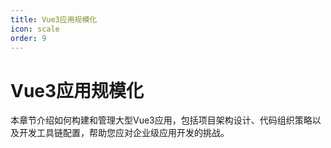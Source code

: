 ```yaml
---
title: Vue3应用规模化
icon: scale
order: 9
---
```


# Vue3应用规模化

本章节介绍如何构建和管理大型Vue3应用，包括项目架构设计、代码组织策略以及开发工具链配置，帮助您应对企业级应用开发的挑战。

